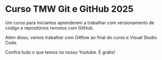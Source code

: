 # Curso TMW Git e GitHub 2025

Um curso para iniciantes aprenderem a trabalhar com versionamento de código e repositórios remotos com GitHub.

Além disso, vamos trabalhar com Gitflow ao final do curso e Visual Studio Code.

Confira tudo o que temos no nosso Youtube. É grátis!